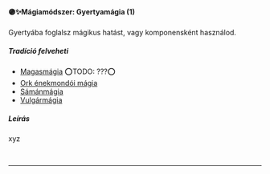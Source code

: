 #### 🟣✨Mágiamódszer: Gyertyamágia (1)

Gyertyába foglalsz mágikus hatást, vagy komponensként használod.

##### Tradíció felveheti

- [Magasmágia](../051_01_magasmagia.md) ⭕TODO: ???⭕
- [Ork énekmondói mágia](../051_07_ork_enekmondoi_magia.md)
- [Sámánmágia](../051_06_samanmagia.md)
- [Vulgármágia](../051_02_vulgarmagia.md)

##### Leírás

xyz

<br />

---
